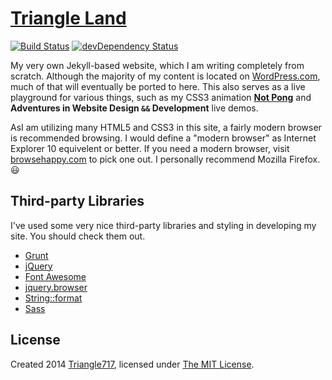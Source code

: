 # [Triangle Land](http://le717.github.io) #

[![Build Status](https://travis-ci.org/le717/le717.github.io.svg?branch=master)](https://travis-ci.org/le717/le717.github.io) [![devDependency Status](https://david-dm.org/le717/le717.github.io/dev-status.svg)](https://david-dm.org/le717/le717.github.io#info=devDependencies)

My very own Jekyll-based website, which I am writing completely from scratch. Although the majority of my content is located on [WordPress.com](http://Triangle717.WordPress.com), much of that will eventually be ported to here. This also serves as a live playground for various things, such as my CSS3 animation [**Not Pong**](http://le717.github.io/fun/notpong.html) and **Adventures in Website Design `&&` Development** live demos.

AsI am utilizing many HTML5 and CSS3 in this site, a fairly modern browser is recommended browsing. I would define a "modern browser" as Internet Explorer 10 equivelent or better. If you need a modern browser, visit  [browsehappy.com](http://browsehappy.com/) to pick one out. I personally recommend Mozilla Firefox. :smiley:

## Third-party Libraries ##
I've used some very nice third-party libraries and styling in developing my site. You should check them out.

* [Grunt](http://gruntjs.com/)
* [jQuery](http://jquery.com/)
* [Font Awesome](http://fortawesome.github.io/Font-Awesome/)
* [jquery.browser](https://github.com/gabceb/jquery-browser-plugin/)
* [String::format](https://github.com/davidchambers/string-format/)
* [Sass](http://sass-lang.com)

## License ##
Created 2014 [Triangle717](http://Triangle717.WordPress.com/), licensed under [The MIT License](license/LICENSE).
